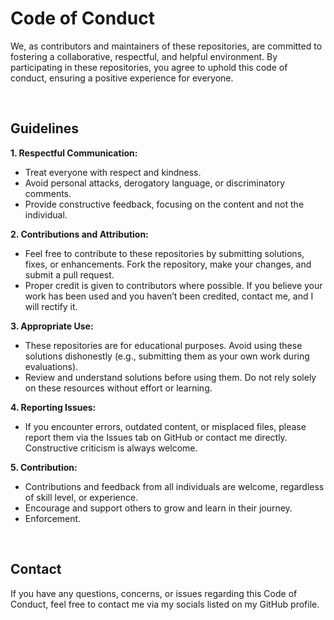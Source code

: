 # Code of Conduct
We, as contributors and maintainers of these repositories, are committed to fostering a collaborative, respectful, and helpful environment. By participating in these repositories, you agree to uphold this code of conduct, ensuring a positive experience for everyone.

&nbsp;
## Guidelines
**1. Respectful Communication:**
* Treat everyone with respect and kindness.
* Avoid personal attacks, derogatory language, or discriminatory comments.
* Provide constructive feedback, focusing on the content and not the individual.

**2. Contributions and Attribution:**
* Feel free to contribute to these repositories by submitting solutions, fixes, or enhancements. Fork the repository, make your changes, and submit a pull request.
* Proper credit is given to contributors where possible. If you believe your work has been used and you haven’t been credited, contact me, and I will rectify it.

**3. Appropriate Use:**
* These repositories are for educational purposes. Avoid using these solutions dishonestly (e.g., submitting them as your own work during evaluations).
* Review and understand solutions before using them. Do not rely solely on these resources without effort or learning.

**4. Reporting Issues:**
* If you encounter errors, outdated content, or misplaced files, please report them via the Issues tab on GitHub or contact me directly. Constructive criticism is always welcome.

**5. Contribution:**
* Contributions and feedback from all individuals are welcome, regardless of skill level, or experience.
* Encourage and support others to grow and learn in their journey.
* Enforcement.


&nbsp;
## Contact
If you have any questions, concerns, or issues regarding this Code of Conduct, feel free to contact me via my socials listed on my GitHub profile.
